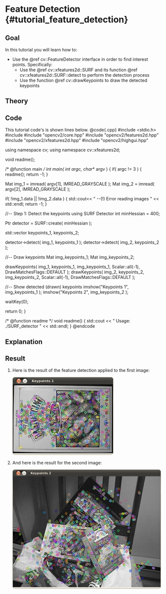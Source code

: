 Feature Detection {#tutorial_feature_detection}
=================

Goal
----

In this tutorial you will learn how to:

-   Use the @ref cv::FeatureDetector interface in order to find interest points. Specifically:
    -   Use the @ref cv::xfeatures2d::SURF and its function @ref cv::xfeatures2d::SURF::detect to perform the
        detection process
    -   Use the function @ref cv::drawKeypoints to draw the detected keypoints

Theory
------

Code
----

This tutorial code's is shown lines below.
@code{.cpp}
#include <stdio.h>
#include <iostream>
#include "opencv2/core.hpp"
#include "opencv2/features2d.hpp"
#include "opencv2/xfeatures2d.hpp"
#include "opencv2/highgui.hpp"

using namespace cv;
using namespace cv::xfeatures2d;

void readme();

/* @function main */
int main( int argc, char** argv )
{
  if( argc != 3 )
  { readme(); return -1; }

  Mat img_1 = imread( argv[1], IMREAD_GRAYSCALE );
  Mat img_2 = imread( argv[2], IMREAD_GRAYSCALE );

  if( !img_1.data || !img_2.data )
  { std::cout<< " --(!) Error reading images " << std::endl; return -1; }

  //-- Step 1: Detect the keypoints using SURF Detector
  int minHessian = 400;

  Ptr<SURF> detector = SURF::create( minHessian );

  std::vector<KeyPoint> keypoints_1, keypoints_2;

  detector->detect( img_1, keypoints_1 );
  detector->detect( img_2, keypoints_2 );

  //-- Draw keypoints
  Mat img_keypoints_1; Mat img_keypoints_2;

  drawKeypoints( img_1, keypoints_1, img_keypoints_1, Scalar::all(-1), DrawMatchesFlags::DEFAULT );
  drawKeypoints( img_2, keypoints_2, img_keypoints_2, Scalar::all(-1), DrawMatchesFlags::DEFAULT );

  //-- Show detected (drawn) keypoints
  imshow("Keypoints 1", img_keypoints_1 );
  imshow("Keypoints 2", img_keypoints_2 );

  waitKey(0);

  return 0;
  }

  /* @function readme */
  void readme()
  { std::cout << " Usage: ./SURF_detector <img1> <img2>" << std::endl; }
@endcode

Explanation
-----------

Result
------

1.  Here is the result of the feature detection applied to the first image:

    ![image](images/Feature_Detection_Result_a.jpg)

2.  And here is the result for the second image:

    ![image](images/Feature_Detection_Result_b.jpg)
